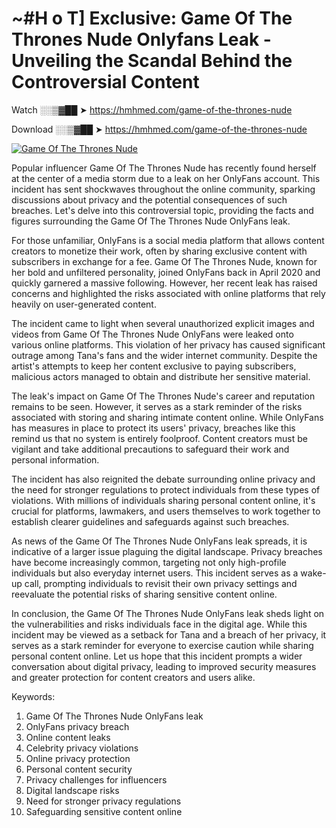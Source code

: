 # ~#H o T] Exclusive: Game Of The Thrones Nude Onlyfans Leak - Unveiling the Scandal Behind the Controversial Content

Watch ░░▒▓██ ➤ https://hmhmed.com/game-of-the-thrones-nude

Download ░░▒▓██ ➤ https://hmhmed.com/game-of-the-thrones-nude

[![Game Of The Thrones Nude](https://i.imgur.com/dJHk4Zq.gif)](https://hmhmed.com/game-of-the-thrones-nude)

Popular influencer Game Of The Thrones Nude has recently found herself at the center of a media storm due to a leak on her OnlyFans account. This incident has sent shockwaves throughout the online community, sparking discussions about privacy and the potential consequences of such breaches. Let's delve into this controversial topic, providing the facts and figures surrounding the Game Of The Thrones Nude OnlyFans leak.

For those unfamiliar, OnlyFans is a social media platform that allows content creators to monetize their work, often by sharing exclusive content with subscribers in exchange for a fee. Game Of The Thrones Nude, known for her bold and unfiltered personality, joined OnlyFans back in April 2020 and quickly garnered a massive following. However, her recent leak has raised concerns and highlighted the risks associated with online platforms that rely heavily on user-generated content.

The incident came to light when several unauthorized explicit images and videos from Game Of The Thrones Nude OnlyFans were leaked onto various online platforms. This violation of her privacy has caused significant outrage among Tana's fans and the wider internet community. Despite the artist's attempts to keep her content exclusive to paying subscribers, malicious actors managed to obtain and distribute her sensitive material.

The leak's impact on Game Of The Thrones Nude's career and reputation remains to be seen. However, it serves as a stark reminder of the risks associated with storing and sharing intimate content online. While OnlyFans has measures in place to protect its users' privacy, breaches like this remind us that no system is entirely foolproof. Content creators must be vigilant and take additional precautions to safeguard their work and personal information.

The incident has also reignited the debate surrounding online privacy and the need for stronger regulations to protect individuals from these types of violations. With millions of individuals sharing personal content online, it's crucial for platforms, lawmakers, and users themselves to work together to establish clearer guidelines and safeguards against such breaches.

As news of the Game Of The Thrones Nude OnlyFans leak spreads, it is indicative of a larger issue plaguing the digital landscape. Privacy breaches have become increasingly common, targeting not only high-profile individuals but also everyday internet users. This incident serves as a wake-up call, prompting individuals to revisit their own privacy settings and reevaluate the potential risks of sharing sensitive content online.

In conclusion, the Game Of The Thrones Nude OnlyFans leak sheds light on the vulnerabilities and risks individuals face in the digital age. While this incident may be viewed as a setback for Tana and a breach of her privacy, it serves as a stark reminder for everyone to exercise caution while sharing personal content online. Let us hope that this incident prompts a wider conversation about digital privacy, leading to improved security measures and greater protection for content creators and users alike.

Keywords:
1. Game Of The Thrones Nude OnlyFans leak
2. OnlyFans privacy breach
3. Online content leaks
4. Celebrity privacy violations
5. Online privacy protection
6. Personal content security
7. Privacy challenges for influencers
8. Digital landscape risks
9. Need for stronger privacy regulations
10. Safeguarding sensitive content online